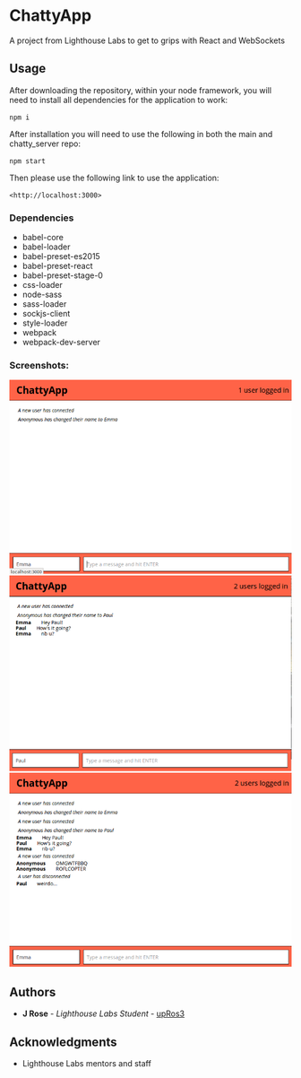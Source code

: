 # ChattyApp

A project from Lighthouse Labs to get to grips with React and WebSockets

## Usage

After downloading the repository, within your node framework, you will need to install all dependencies for the application to work:

```
npm i
```

After installation you will need to use the following in both the main and chatty_server repo:

```
npm start
```

Then please use the following link to use the application:

```
<http://localhost:3000>
```

### Dependencies

* babel-core
* babel-loader
* babel-preset-es2015
* babel-preset-react
* babel-preset-stage-0
* css-loader
* node-sass
* sass-loader
* sockjs-client
* style-loader
* webpack
* webpack-dev-server

### Screenshots:

!["First User"](https://github.com/upRos3/chattyApp/blob/master/docs/singleuser.png)
!["Conversation"](https://github.com/upRos3/chattyApp/blob/master/docs/conversation1.png)
!["More Conversation"](https://github.com/upRos3/chattyApp/blob/master/docs/conversation2.png)

## Authors

* **J Rose** - _Lighthouse Labs Student_ - [upRos3](https://github.com/upRos3)

## Acknowledgments

* Lighthouse Labs mentors and staff
